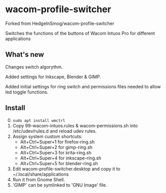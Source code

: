 wacom-profile-switcher
======================

Forked from HedgeInSmog/wacom-profile-switcher

Switches the functions of the buttons of Wacom Intuos Pro for different applications

What's new
----------
Changes switch algorythm.

Added settings for Inkscape, Blender & GIMP.

Added initial settings for ring switch and permissions files needed to allow led toggle functions.

Install
-------
0. `sudo apt install wmctrl`
1. Copy 99-wacom-intuos.rules & wacom-permissions.sh into /etc/udev/rules.d and reload udev rules.
2. Assign system custom shortcuts:
	* Alt+Ctrl+Super+1	for firefox-ring.sh
	* Alt+Ctrl+Super+2	for gimp-ring.sh
	* Alt+Ctrl+Super+3	for krita-ring.sh
	* Alt+Ctrl+Super+4	for inkscape-ring.sh
	* Alt+Ctrl+Super+5	for blender-ring.sh
3. Edit wacom-profile-switcher.desktop and copy it to ~/.local/share/applications
4. Run it from Gnome Shell.
5. 'GIMP' can be symlinked to 'GNU Image' file.
